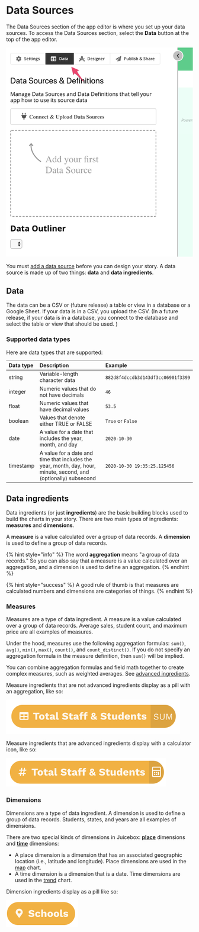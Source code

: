 # Data Sources

The Data Sources section of the app editor is where you set up your data sources. To access the Data Sources section, select the **Data** button at the top of the app editor. 

![Select Data to access Data Sources section](../../.gitbook/assets/image%20%2821%29.png)

You must [add a data source](loading-data.md) before you can design your story. A data source is made up of two things:  **data** and **data ingredients**.

## Data

The data can be a CSV or \(future release\) a table or view in a database or a Google Sheet. If your data is in a CSV, you upload the CSV. \(In a future release, if your data is in a database, you connect to the database and select the table or view that should be used. \)

### Supported data types

Here are data types that are supported:

| Data type | Description | Example |
| :--- | :--- | :--- |
| string | Variable-length character data | `882d8f4dccdb3d143df3cc06901f3399` |
| integer | Numeric values that do not have decimals | `46` |
| float | Numeric values that have decimal values | `53.5` |
| boolean | Values that denote either TRUE or FALSE | `True` or `False`  |
| date | A value for a date that includes the year, month, and day | `2020-10-30` |
| timestamp | A value for a date and time that includes the year, month, day, hour, minute, second, and \(optionally\) subsecond | `2020-10-30 19:35:25.125456` |

## Data ingredients

Data ingredients \(or just **ingredients**\) are the basic building blocks used to build the charts in your story. There are two main types of ingredients: **measures** and **dimensions**. 

A **measure** is a value calculated over a group of data records. A **dimension** is used to define a group of data records.

{% hint style="info" %}
The word **aggregation** means "a group of data records." So you can also say that a measure is a value calculated over an aggregation, and a dimension is used to define an aggregation. 
{% endhint %}

{% hint style="success" %}
A good rule of thumb is that measures are calculated numbers and dimensions are categories of things. 
{% endhint %}

### Measures

Measures are a type of data ingredient. A measure is a value calculated over a group of data records. Average sales, student count, and maximum price are all examples of measures. 

Under the hood, measures use the following aggregation formulas: `sum()`, `avg()`, `min()`, `max()`, `count()`, and `count_distinct()`. If you do not specify an aggregation formula in the measure definition, then `sum()` will be implied. 

You can combine aggregation formulas and field math together to create complex measures, such as weighted averages. See [advanced ingredients](adding-ingredients/#advanced-ingredients).

Measure ingredients that are not advanced ingredients display as a pill with an aggregation, like so: 

![Measure ingredient with the sum\(\) aggregation](../../.gitbook/assets/image%20%2897%29.png)

Measure ingredients that are advanced ingredients display with a calculator icon, like so:

![Measure ingredient that is an advanced ingredient](../../.gitbook/assets/image%20%2895%29.png)

### Dimensions

Dimensions are a type of data ingredient. A dimension is used to define a group of data records. Students, states, and years are all examples of dimensions.

There are two special kinds of dimensions in Juicebox: [**place**](https://juicebox.gitbook.io/juicebox/authoring-apps/data-sources/add-a-data-source#place-ingredient) dimensions and [**time**](https://juicebox.gitbook.io/juicebox/authoring-apps/data-sources/add-a-data-source#time-ingredient) dimensions:

* A place dimension is a dimension that has an associated geographic location \(i.e., latitude and longitude\). Place dimensions are used in the [map](../story-designer/charts/map.md) chart. 
* A time dimension is a dimension that is a date. Time dimensions are used in the [trend](../story-designer/charts/trend.md) chart. 

Dimension ingredients display as a pill like so:

![Dimension ingredient](../../.gitbook/assets/image%20%2894%29.png)

